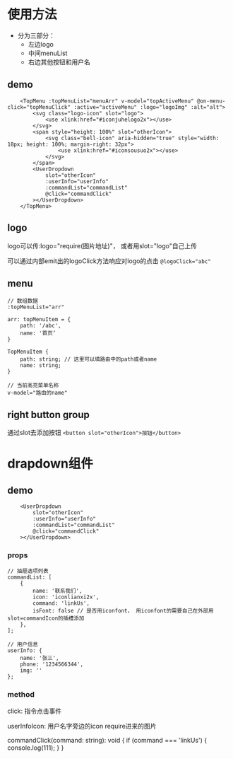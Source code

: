# 使用方法

+ 分为三部分：
    + 左边logo
    + 中间menuList
    + 右边其他按钮和用户名

## demo
```
    <TopMenu :topMenuList="menuArr" v-model="topActiveMenu" @on-menu-click="topMenuClick" :active="activeMenu" :logo="logoImg" :alt="alt">
        <svg class="logo-icon" slot="logo">
            <use xlink:href="#iconjuhelogo2x"></use>
        </svg>
        <span style="height: 100%" slot="otherIcon">
            <svg class="bell-icon" aria-hidden="true" style="width: 18px; height: 100%; margin-right: 32px">
                <use xlink:href="#iconsousuo2x"></use>
            </svg>
        </span>
        <UserDropdown
            slot="otherIcon"
            :userInfo="userInfo"
            :commandList="commandList"
            @click="commandClick"
        ></UserDropdown>
    </TopMenu>
```
## logo
logo可以传:logo="require(图片地址)"， 或者用slot="logo"自己上传

可以通过内部emit出的logoClick方法响应对logo的点击
`@logoClick="abc"`

## menu
```
// 数组数据
:topMenuList="arr"

arr: topMenuItem = {
    path: '/abc',
    name: '首页‘
}

TopMenuItem {
    path: string; // 这里可以填路由中的path或者name
    name: string;
}

// 当前高亮菜单名称
v-model="路由的name"
```

## right button group

通过slot去添加按钮
`<button slot="otherIcon">按钮</button>`

# drapdown组件

## demo
```
    <UserDropdown
        slot="otherIcon"
        :userInfo="userInfo"
        :commandList="commandList"
        @click="commandClick"
    ></UserDropdown>
```

### props
    // 抽屉选项列表
    commandList: [
        {
            name: '联系我们',
            icon: 'iconlianxi2x',
            command: 'linkUs',
            isFont: false // 是否用iconfont， 用iconfont的需要自己在外部用slot=commandIcon的插槽添加
        },
    ];

    // 用户信息
    userInfo: {
        name: '张三',
        phone: '1234566344',
        img: ''
    };

### method
click: 指令点击事件

userInfoIcon: 用户名字旁边的icon require进来的图片

commandClick(command: string): void {
    if (command === 'linkUs') {
        console.log(111);
    }
}
